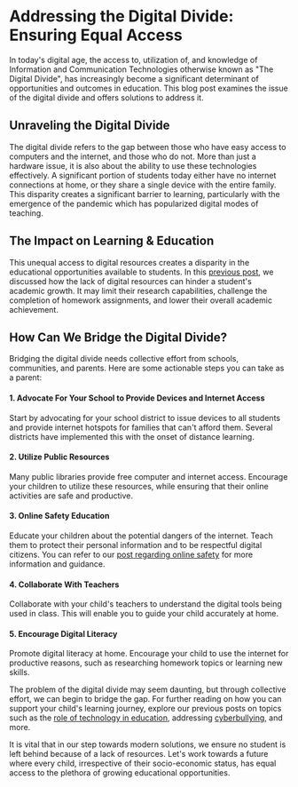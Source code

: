 # Addressing the Digital Divide: Ensuring Equal Access

In today's digital age, the access to, utilization of, and knowledge of Information and Communication Technologies otherwise known as "The Digital Divide", has increasingly become a significant determinant of opportunities and outcomes in education. This blog post examines the issue of the digital divide and offers solutions to address it. 

## Unraveling the Digital Divide

The digital divide refers to the gap between those who have easy access to computers and the internet, and those who do not. More than just a hardware issue, it is also about the ability to use these technologies effectively. A significant portion of students today either have no internet connections at home, or they share a single device with the entire family. This disparity creates a significant barrier to learning, particularly with the emergence of the pandemic which has popularized digital modes of teaching.

## The Impact on Learning & Education

This unequal access to digital resources creates a disparity in the educational opportunities available to students. In this [previous post](/xedublogmodern-challenges/addressing-the-digital-divide-ensuring-equal-access.md), we discussed how the lack of digital resources can hinder a student's academic growth. It may limit their research capabilities, challenge the completion of homework assignments, and lower their overall academic achievement.

## How Can We Bridge the Digital Divide?

Bridging the digital divide needs collective effort from schools, communities, and parents. Here are some actionable steps you can take as a parent:

#### 1. Advocate For Your School to Provide Devices and Internet Access

Start by advocating for your school district to issue devices to all students and provide internet hotspots for families that can't afford them. Several districts have implemented this with the onset of distance learning.

#### 2. Utilize Public Resources

Many public libraries provide free computer and internet access. Encourage your children to utilize these resources, while ensuring that their online activities are safe and productive.

#### 3. Online Safety Education

Educate your children about the potential dangers of the internet. Teach them to protect their personal information and to be respectful digital citizens. You can refer to our [post regarding online safety](/xedublogdigital-transformation/social-medias-impact-on-teens.md) for more information and guidance.

#### 4. Collaborate With Teachers

Collaborate with your child's teachers to understand the digital tools being used in class. This will enable you to guide your child accurately at home. 

#### 5. Encourage Digital Literacy

Promote digital literacy at home. Encourage your child to use the internet for productive reasons, such as researching homework topics or learning new skills.

The problem of the digital divide may seem daunting, but through collective effort, we can begin to bridge the gap. For further reading on how you can support your child's learning journey, explore our previous posts on topics such as the [role of technology in education](/xedublogdigital-transformation/the-role-of-technology-in-modern-education.md), addressing [cyberbullying](/modern-challenges/the-challenge-of-cyberbullying-in-the-digital-age.md), and more.

It is vital that in our step towards modern solutions, we ensure no student is left behind because of a lack of resources. Let's work towards a future where every child, irrespective of their socio-economic status, has equal access to the plethora of growing educational opportunities.